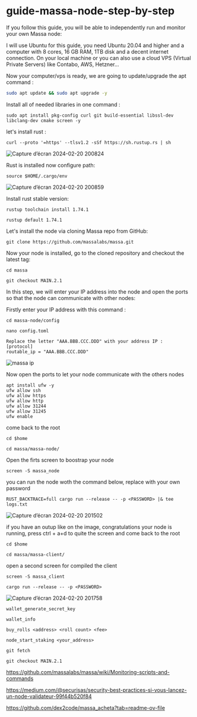 # guide-massa-node-step-by-step
If you follow this guide, you will be able to independently run and monitor your own Massa node:


I will use Ubuntu for this guide, you need Ubuntu 20.04 and higher and a computer with 8 cores, 16 GB RAM, 1TB disk and a decent internet connection. On your local machine or you can also use a cloud VPS (Virtual Private Servers) like Contabo, AWS, Hetzner...

Now your computer/vps is ready, we are going to update/upgrade the apt command :

```bash
sudo apt update && sudo apt upgrade -y
```
Install all of needed libraries in one command : 

```
sudo apt install pkg-config curl git build-essential libssl-dev libclang-dev cmake screen -y
```
let's install rust :

```
curl --proto '=https' --tlsv1.2 -sSf https://sh.rustup.rs | sh
```

![Capture d’écran 2024-02-20 200824](https://github.com/0xpatatedouce/guide-massa-node-step-by-step-/assets/123324096/c793a87b-163e-4354-a197-d337ab7702fc)

Rust is installed now configure path:
```
source $HOME/.cargo/env
```

![Capture d’écran 2024-02-20 200859](https://github.com/0xpatatedouce/guide-massa-node-step-by-step-/assets/123324096/e7b571cd-f286-45fc-901a-abf6eb430841)

Install rust stable version: 
```
rustup toolchain install 1.74.1
```
```
rustup default 1.74.1
```

Let's install the node via cloning Massa repo from GitHub:
```
git clone https://github.com/massalabs/massa.git
```

Now your node is installed, go to the cloned repository and checkout the latest tag:
```
cd massa
```
```
git checkout MAIN.2.1
```
In this step, we will enter your IP address into the node and open the ports so that the node can communicate with other nodes:

Firstly enter your IP address with this command :
```
cd massa-node/config
```                                                                              
```
nano config.toml
```
```
Replace the letter "AAA.BBB.CCC.DDD" with your address IP : 
[protocol]
routable_ip = "AAA.BBB.CCC.DDD"
```
![massa ip](https://github.com/0xpatatedouce/guide-massa-node-step-by-step-/assets/123324096/538cddcd-5f87-4027-8d86-7492d003929b)

Now open the ports to let your node communicate with the others nodes
```
apt install ufw -y 
ufw allow ssh 
ufw allow https 
ufw allow http 
ufw allow 31244
ufw allow 31245
ufw enable
```

come back to the root
```
cd $home
```
```
cd massa/massa-node/
```

Open the firts screen to boostrap your node 
```
screen -S massa_node
```
you can run the node woth the command below, replace <PASSWORD> with your own password
```
RUST_BACKTRACE=full cargo run --release -- -p <PASSWORD> |& tee logs.txt
```
![Capture d’écran 2024-02-20 201502](https://github.com/0xpatatedouce/guide-massa-node-step-by-step-/assets/123324096/1887581e-4893-43bd-b7f3-260aa64e9765)

if you have an outup like on the image, congratulations your node is running, press ctrl + a+d to quite the screen and come back to the root 
```
cd $home
```
```
cd massa/massa-client/
```
open a second screen for compiled the client 
```
screen -S massa_client
```
```
cargo run --release -- -p <PASSWORD>
```

![Capture d’écran 2024-02-20 201758](https://github.com/0xpatatedouce/guide-massa-node-step-by-step-/assets/123324096/7c714251-3b6c-40e3-b839-219913ac4547)

```
wallet_generate_secret_key
```
```
wallet_info
```
```
buy_rolls <address> <roll count> <fee>
```
```
node_start_staking <your_address>
```
```
git fetch
```
```
git checkout MAIN.2.1
```
https://github.com/massalabs/massa/wiki/Monitoring-scripts-and-commands

https://medium.com/@securisas/security-best-practices-si-vous-lancez-un-node-validateur-99f44b520f84

https://github.com/dex2code/massa_acheta?tab=readme-ov-file
